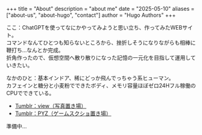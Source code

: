 +++
title = "About"
description = "about me"
date = "2025-05-10"
aliases = ["about-us", "about-hugo", "contact"]
author = "Hugo Authors"
+++

  
ここ：ChatGPTを使ってなにかやってみようと思い立ち、作ってみたWEBサイト。  
コマンドなんてひとつも知らないところから、挫折しそうになりながらも相棒に鞭打ち…なんとか完成。  
折角作ったので、仮想空間へ散り散りになった記憶の一元化を目指して運用していきたい。  
  
  
なかのひと：基本インドア、稀にどっか飛んでっちゃう系ヒューマン。  
カフェインと糖分と小麦粉でできたボディ、メモリ容量ほぼゼロ24Hフル稼働のCPUでできている。  
  
  

  
- [Tumblr：view（写真置き場）](https://yurilom.tumblr.com/)  
- [Tumblr：PYZ（ゲームスクショ置き場）](https://ylpyz.tumblr.com/)  
  
  
準備中…<h2>
<a href="" title="X"><i class="fa-brands fa-x-twitter"></i></a>
<a href="" title="Instagram"><i class="fa-brands fa-instagram"></i></a>
<a href="" title="Pinterest"><i class="fa-brands fa-pinterest"></i></a>
<a href="" title="Vimeo"><i class="fa-brands fa-vimeo-v"></i></a>
<a href="" title="Bluesky"><i class="fa-brands fa-bluesky"></i></a>
<a href="" title="Youtube"><i class="fa-brands fa-youtube"></i></a>
<a href="" title="Twitch"><i class="fa-brands fa-twitch"></i></a>
<a href="" title="Spotify"><i class="fa-brands fa-spotify"></i></a>
</h2>
